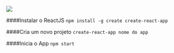 ![](https://github.com/wilcesar/ReactJslogo.png)

####Instalar o ReactJS
`npm install -g create create-react-app`

####Cria um novo projeto
`create-react-app nome do app`

####Inicia o App
`npm start`
